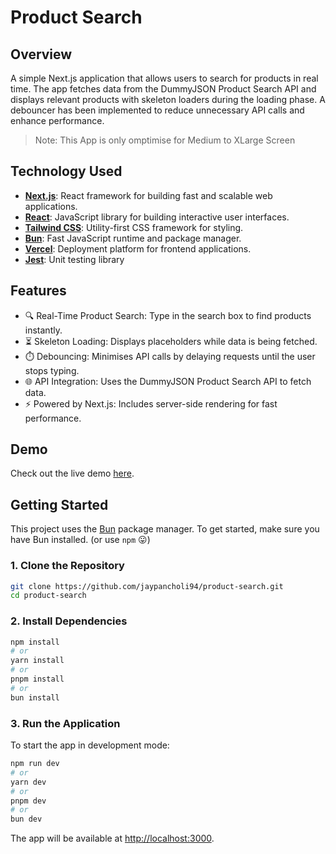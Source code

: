 # Product Search

## Overview

A simple Next.js application that allows users to search for products in real time. The app fetches data from the DummyJSON Product Search API and displays relevant products with skeleton loaders during the loading phase. A debouncer has been implemented to reduce unnecessary API calls and enhance performance.

> Note: This App is only omptimise for Medium to XLarge Screen

## Technology Used

- **[Next.js](https://nextjs.org/)**: React framework for building fast and scalable web applications.
- **[React](https://react.dev/)**: JavaScript library for building interactive user interfaces.
- **[Tailwind CSS](https://tailwindcss.com/)**: Utility-first CSS framework for styling.
- **[Bun](https://bun.sh/)**: Fast JavaScript runtime and package manager.
- **[Vercel](https://vercel.com/)**: Deployment platform for frontend applications.
- **[Jest](https://jestjs.io/)**: Unit testing library

## Features

- 🔍 Real-Time Product Search: Type in the search box to find products instantly.
- ⏳ Skeleton Loading: Displays placeholders while data is being fetched.
- ⏱️ Debouncing: Minimises API calls by delaying requests until the user stops typing.
- 🌐 API Integration: Uses the DummyJSON Product Search API to fetch data.
- ⚡ Powered by Next.js: Includes server-side rendering for fast performance.

## Demo

Check out the live demo [here](https://example.com/demo).

## Getting Started

This project uses the [Bun](https://bun.sh) package manager. To get started, make sure you have Bun installed. (or use `npm` 😛)

### 1. Clone the Repository

```bash
git clone https://github.com/jaypancholi94/product-search.git
cd product-search
```

### 2. Install Dependencies

```bash
npm install
# or
yarn install
# or
pnpm install
# or
bun install
```

### 3. Run the Application

To start the app in development mode:

```bash
npm run dev
# or
yarn dev
# or
pnpm dev
# or
bun dev
```

The app will be available at <http://localhost:3000>.
